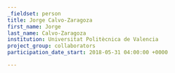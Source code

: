 ```yaml
---
_fieldset: person
title: Jorge Calvo-Zaragoza
first_name: Jorge
last_name: Calvo-Zaragoza
institution: Universitat Politècnica de Valencia
project_group: collaborators
participation_date_start: 2018-05-31 04:00:00 +0000

---
```

